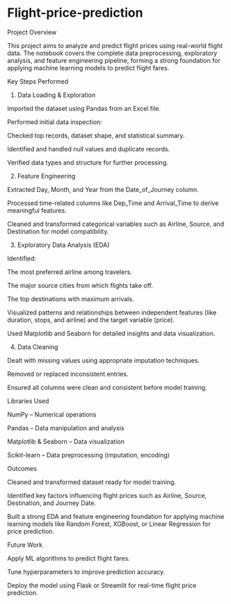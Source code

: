 # Flight-price-prediction
Project Overview

This project aims to analyze and predict flight prices using real-world flight data. The notebook covers the complete data preprocessing, exploratory analysis, and feature engineering pipeline, forming a strong foundation for applying machine learning models to predict flight fares.

Key Steps Performed
1. Data Loading & Exploration

Imported the dataset using Pandas from an Excel file.

Performed initial data inspection:

Checked top records, dataset shape, and statistical summary.

Identified and handled null values and duplicate records.

Verified data types and structure for further processing.

2. Feature Engineering

Extracted Day, Month, and Year from the Date_of_Journey column.

Processed time-related columns like Dep_Time and Arrival_Time to derive meaningful features.

Cleaned and transformed categorical variables such as Airline, Source, and Destination for model compatibility.

3. Exploratory Data Analysis (EDA)

Identified:

The most preferred airline among travelers.

The major source cities from which flights take off.

The top destinations with maximum arrivals.

Visualized patterns and relationships between independent features (like duration, stops, and airline) and the target variable (price).

Used Matplotlib and Seaborn for detailed insights and data visualization.

4. Data Cleaning

Dealt with missing values using appropriate imputation techniques.

Removed or replaced inconsistent entries.

Ensured all columns were clean and consistent before model training.

Libraries Used

NumPy – Numerical operations

Pandas – Data manipulation and analysis

Matplotlib & Seaborn – Data visualization

Scikit-learn – Data preprocessing (imputation, encoding)

 Outcomes

Cleaned and transformed dataset ready for model training.

Identified key factors influencing flight prices such as Airline, Source, Destination, and Journey Date.

Built a strong EDA and feature engineering foundation for applying machine learning models like Random Forest, XGBoost, or Linear Regression for price prediction.

 Future Work

Apply ML algorithms to predict flight fares.

Tune hyperparameters to improve prediction accuracy.

Deploy the model using Flask or Streamlit for real-time flight price prediction.
